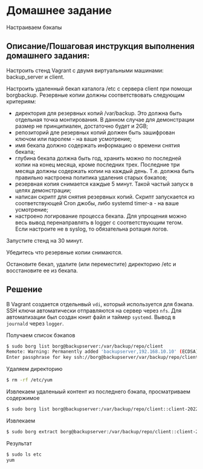 # Домашнее задание

Настраиваем бэкапы

## Описание/Пошаговая инструкция выполнения домашнего задания:

Настроить стенд Vagrant с двумя виртуальными машинами: backup_server и client.

Настроить удаленный бекап каталога /etc c сервера client при помощи borgbackup. Резервные копии должны соответствовать следующим критериям:

* директория для резервных копий /var/backup. Это должна быть отдельная точка монтирования. В данном случае для демонстрации размер не принципиален, достаточно будет и 2GB;
* репозиторий дле резервных копий должен быть зашифрован ключом или паролем - на ваше усмотрение;
* имя бекапа должно содержать информацию о времени снятия бекапа;
* глубина бекапа должна быть год, хранить можно по последней копии на конец месяца, кроме последних трех. Последние три месяца должны содержать копии на каждый день. Т.е. должна быть правильно настроена политика удаления старых бэкапов;
* резервная копия снимается каждые 5 минут. Такой частый запуск в целях демонстрации;
* написан скрипт для снятия резервных копий. Скрипт запускается из соответствующей Cron джобы, либо systemd timer-а - на ваше усмотрение;
* настроено логирование процесса бекапа. Для упрощения можно весь вывод перенаправлять в logger с соответствующим тегом. Если настроите не в syslog, то обязательна ротация логов.

Запустите стенд на 30 минут.

Убедитесь что резервные копии снимаются.

Остановите бекап, удалите (или переместите) директорию /etc и восстановите ее из бекапа.

## Решение

В Vagrant создается отдельнвый `vdi`, который используется для бэкапа. 
SSH ключи автоматически отправляются на сервер через `nfs`. 
Для автоматизации был создан юнит файл и таймер `systemd`. 
Вывод в `journald` через `logger`.

Получаем список бэкапов
```bash
$ sudo borg list borg@backupserver:/var/backup/repo/client
Remote: Warning: Permanently added 'backupserver,192.168.10.10' (ECDSA) to the list of known hosts.
Enter passphrase for key ssh://borg@backupserver/var/backup/repo/client
```

Удаляем директорию
```bash
$ rm -rf /etc/yum
```

Извлекаем удаленыый контент из последнего бэкапа, просматриваем содержимое
```bash
$ sudo borg list borg@backupserver:/var/backup/repo/client::client-2022-08-21T17:14:53
```

Извлекаем
```bash
$ sudo borg extract borg@backupserver:/var/backup/repo/client::client-2022-08-21T17:14:53 etc/yum
```

Результат
```bash
$ sudo ls etc
yum
```
